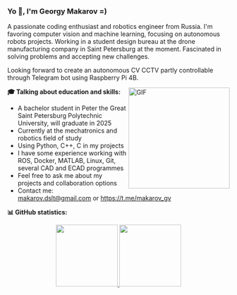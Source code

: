### Yo :wave:, I'm Georgy Makarov =)

A passionate coding enthusiast and robotics engineer from Russia. I'm favoring computer vision and machine learning, focusing on autonomous robots projects. Working in a student design bureau at the drone manufacturing company in Saint Petersburg at the moment. Fascinated in solving problems and accepting new challenges.

Looking forward to create an autonomous CV CCTV partly controllable through Telegram bot using Raspberry Pi 4B.

<img align="right" height="229px" alt="GIF" src="https://cdn.discordapp.com/attachments/564479124924530718/1049114467675410442/D1ssolute.gif" />

**:mortar_board: Talking about education and skills:**
- A bachelor student in Peter the Great Saint Petersburg Polytechnic University, will graduate in 2025
- Currently at the mechatronics and robotics field of study
- Using Python, C++, C in my projects
- I have some experience working with ROS, Docker, MATLAB, Linux, Git, several CAD and ECAD programmes
- Feel free to ask me about my projects and collaboration options
- Contact me: makarov.dslt@gmail.com or https://t.me/makarov_gv

**:bar_chart: GitHub statistics:**
<p align="center">
<a href="https://github.com/D1ssolute">
  <img height="140em" src="https://github-readme-stats.ujwalkandi.vercel.app/api?username=D1ssolute&count_private=true&show_icons=true&default-green&hide_rank=false&hide=stars&include_all_commits=true"/>
  <img height="140em" src="https://github-readme-stats.ujwalkandi.vercel.app/api/top-langs/?username=D1ssolute&layout=compact&langs_count=6&theme=default"/>
</a>
</p>
